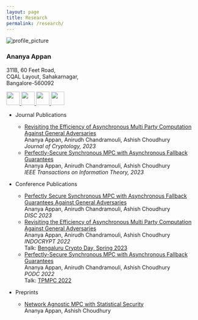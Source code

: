 ```yaml
---
layout: page
title: Research
permalink: /research/
---
```


<div class="wrapper">
    <!--Top menu -->
    <div class="sidebar">
    <div class="profile">
        <img src="../files/Ananya_Appan_Photo.jpeg" alt="profile_picture">
        <h3>Ananya Appan</h3>
        <p>
        311B, 60 Feet Road,<br>
        CQAL Layout, Sahakarnagar,<br>
        Bangalore-560092
        </p>
    </div>
    <a href = "mailto: ananya.appan@gmail.com">
        <img src="../files/gmail.png" width="35" height="35">
    </a>
    <a href="https://github.com/AnanyaAppan">
        <img src="../files/github.png" width="35" height="35"/>
    </a>        
    <a href="https://www.linkedin.com/in/ananya-appan-a90b34153/?originalSubdomain=in">
        <img src="../files/linkedin.png" width="35" height="35"/>
    </a>      
    <a href="https://scholar.google.com/citations?user=DUguRpsAAAAJ&hl=en&oi=ao">
        <img src="../files/scholar.png" width="35" height="35"/>
    </a>
        <!--menu item-->
    </div>
</div>

- Journal Publications
    - [Revisiting the Efficiency of Asynchronous Multi Party Computation Against General Adversaries](https://link.springer.com/article/10.1007/s00145-023-09457-3) <br>
    Ananya Appan, Anirudh Chandramouli, Ashish Choudhury <br>
    *Journal of Cryptology, 2023*
    - [Perfectly-Secure Synchronous MPC with Asynchronous Fallback Guarantees](https://ieeexplore.ieee.org/document/10092791) <br>
    Ananya Appan, Anirudh Chandramouli, Ashish Choudhury <br>
    *IEEE Transactions on Information Theory, 2023*

- Conference Publications
    - [Perfectly Secure Synchronous MPC with Asynchronous Fallback Guarantees Against General Adversaries](https://arxiv.org/abs/2208.06223) <br>
      Ananya Appan, Anirudh Chandramouli, Ashish Choudhury <br>
      *DISC 2023* <br>
    - [Revisiting the Efficiency of Asynchronous Multi Party Computation Against General Adversaries](https://arxiv.org/abs/2205.13169) <br>
        Ananya Appan, Anirudh Chandramouli, Ashish Choudhury <br>
        *INDOCRYPT 2022* <br>
        Talk: [Bengaluru Crypto Day, Spring 2023](https://events.csa.iisc.ac.in/bcd02/)
    - [Perfectly-Secure Synchronous MPC with Asynchronous Fallback Guarantees](https://arxiv.org/pdf/2201.12194.pdf) <br>
      Ananya Appan, Anirudh Chandramouli, Ashish Choudhury <br>
      *PODC 2022* <br>
      Talk: [TPMPC 2022](https://www.youtube.com/watch?v=HyIcT549kyw)

- Preprints
    - [Network Agnostic MPC with Statistical Security](https://arxiv.org/pdf/2306.01401.pdf) <br>
      Ananya Appan, Ashish Choudhury

